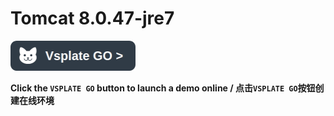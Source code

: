 # Tomcat 8.0.47-jre7

<a href="https://www.vsplate.com/?docker-compose=https://github.com/vsplate/dcenvs/tomcat/8.0.47-jre7"><img alt="VSPLATE GO" src="https://raw.githubusercontent.com/vsplate/images/master/vsgo_btn.png" width="200px"></a>

**Click the `VSPLATE GO` button to launch a demo online / 点击`VSPLATE GO`按钮创建在线环境**